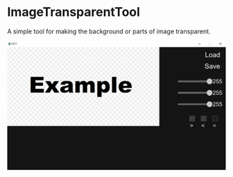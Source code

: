 # ImageTransparentTool

A simple tool for making the background or parts of image transparent.

![Program](program.png)
